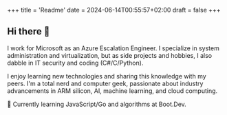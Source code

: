 +++
title = 'Readme'
date = 2024-06-14T00:55:57+02:00
draft = false
+++
## Hi there 👋

I work for Microsoft as an Azure Escalation Engineer. I specialize in system administration and virtualization, but as side projects and hobbies, I also dabble in IT security and coding (C#/C/Python).

I enjoy learning new technologies and sharing this knowledge with my peers. I'm a total nerd and computer geek, passionate about industry advancements in ARM silicon, AI, machine learning, and cloud computing.

🌱 Currently learning JavaScript/Go and algorithms at Boot.Dev.